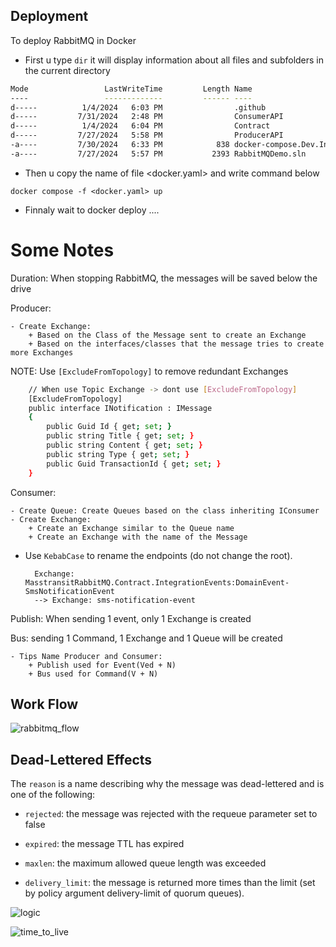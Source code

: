 
## Deployment

To deploy RabbitMQ in Docker

- First u type `dir` it will display information about all files and subfolders in the current directory

```bash
Mode                 LastWriteTime         Length Name                                                                                                                                                                                        
----                 -------------         ------ ----                                                                                                                                                                                        
d-----          1/4/2024   6:03 PM                .github                                                                                                                                                                                     
d-----         7/31/2024   2:48 PM                ConsumerAPI                                                                                                                                                                                 
d-----          1/4/2024   6:04 PM                Contract                                                                                                                                                                                    
d-----         7/27/2024   5:58 PM                ProducerAPI                                                                                                                                                                                 
-a----         7/30/2024   6:33 PM            838 docker-compose.Dev.Infrastructure.yaml                                                                                                                                                      
-a----         7/27/2024   5:57 PM           2393 RabbitMQDemo.sln 
```
- Then u copy the name of file <docker.yaml> and write command below

````
docker compose -f <docker.yaml> up
````

- Finnaly wait to docker deploy ....

# Some Notes

Duration: When stopping RabbitMQ, the messages will be saved below the drive

Producer:

    - Create Exchange:
        + Based on the Class of the Message sent to create an Exchange
        + Based on the interfaces/classes that the message tries to create more Exchanges

NOTE: Use `[ExcludeFromTopology]` to remove redundant Exchanges
````bash
    // When use Topic Exchange -> dont use [ExcludeFromTopology]
    [ExcludeFromTopology]
    public interface INotification : IMessage
    {
        public Guid Id { get; set; }
        public string Title { get; set; }
        public string Content { get; set; }
        public string Type { get; set; }
        public Guid TransactionId { get; set; }
    }
````

Consumer:
    
    - Create Queue: Create Queues based on the class inheriting IConsumer
    - Create Exchange:
        + Create an Exchange similar to the Queue name
        + Create an Exchange with the name of the Message

- Use `KebabCase` to rename the endpoints (do not change the root).

        Exchange: MasstransitRabbitMQ.Contract.IntegrationEvents:DomainEvent-SmsNotificationEvent
        --> Exchange: sms-notification-event

Publish: When sending 1 event, only 1 Exchange is created

Bus: sending 1 Command, 1 Exchange and 1 Queue will be created

    - Tips Name Producer and Consumer:
        + Publish used for Event(Ved + N)
        + Bus used for Command(V + N)

## Work Flow

![rabbitmq_flow](https://github.com/user-attachments/assets/f3804fc7-9d3a-4f65-96c0-6aadd6c204e9)


## Dead-Lettered Effects

The `reason` is a name describing why the message was dead-lettered and is one of the following:

- `rejected`: the message was rejected with the requeue parameter set to false

- `expired`: the message TTL has expired

- `maxlen`: the maximum allowed queue length was exceeded

- `delivery_limit`: the message is returned more times than the limit (set by policy argument delivery-limit of quorum queues).


![logic](https://github.com/user-attachments/assets/ce03b1a6-3bb6-4858-ac5d-06daff7c659e)

![time_to_live](https://github.com/user-attachments/assets/8a9263f8-e106-4b79-9c29-5895d3fb19e0)











